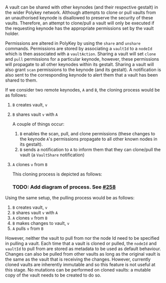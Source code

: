 A vault can be shared with other keynodes (and their respective gestalt) in the wider Polykey network. Although attempts to clone or pull vaults from an unauthorised keynode is disallowed to preserve the security of these vaults. Therefore, an attempt to clone/pull a vault will only be executed if the requesting keynode has the appropriate permissions set by the vault holder.

Permissions are altered in PolyKey by using the `share` and `unshare` commands. Permissions are stored by associating a `vaultId` to a `nodeId` which is then associated with a `vaultAction`. Sharing a vault will set `clone` and `pull` permissions for a particular keynode, however, these permissions will propagate to all other keynodes within its gestalt. Sharing a vault will also grant `scan` permissions to the keynode (and its gestalt). A notification is also sent to the corresponding keynode to alert them that a vault has been shared to them.

If we consider two remote keynodes, `A` and `B`, the cloning process would be as follows:

1. `B` creates vault, `v`
2. `B` shares vault `v` with `A`

   A couple of things occur:

   1. `B` enables the scan, pull, and clone permissions (these changes to the keynode `A`'s permissions propagate to all other known nodes in its gestalt).
   2. `B` sends a notification to `A` to inform them that they can clone/pull the vault (a `VaultShare` notification)

3. `A` clones `v` from `B`

   This cloning process is depicted as follows:

   ### TODO: Add diagram of process. See [#258](https://github.com/MatrixAI/js-polykey/issues/258)

Using the same setup, the pulling process would be as follows:

1. `B` creates vault, `v`
2. `B` shares vault `v` with `A`
3. `A` clones `v` from `B`
4. `B` makes changes to vault, `v`
5. `A` pulls `v` from `B`

However, neither the vault to pull from nor the node Id need to be specified in pulling a vault. Each time that a vault is cloned or pulled, the `nodeId` and `vaultId` to pull from are stored as metadata to be used as default behaviour. Changes can also be pulled from other vaults as long as the original vault is the same as the vault that is receiving the changes. However, currently cloned vaults are inherently immutable and so this feature is not useful at this stage. No mutations can be performed on cloned vaults: a mutable copy of the vault needs to be created to do so.